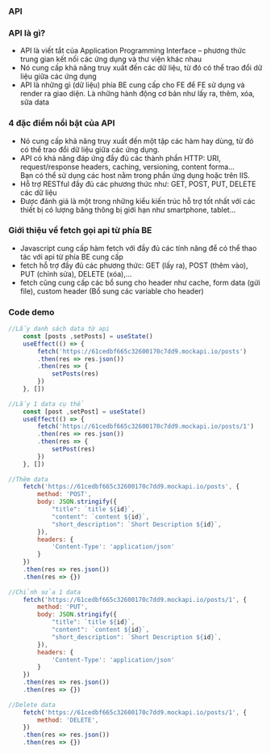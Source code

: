 ### API

### API là gì?
- API là viết tắt của Application Programming Interface – phương thức trung gian kết nối các ứng dụng và thư viện khác nhau
- Nó cung cấp khả năng truy xuất đến các dữ liệu, từ đó có thể trao đổi dữ liệu giữa các ứng dụng
- API là những gì (dữ liệu) phía BE cung cấp cho FE để FE sử dụng và render ra giao diện. Là những hành động cơ bản như lấy ra, thêm, xóa, sữa data

### 4 đặc điểm nổi bật của API
- Nó cung cấp khả năng truy xuất đến một tập các hàm hay dùng, từ đó có thể trao đổi dữ liệu giữa các ứng dụng.
- API có khả năng đáp ứng đầy đủ các thành phần HTTP: URI, request/response headers, caching, versioning, content forma…  
Bạn có thể sử dụng các host nằm trong phần ứng dụng hoặc trên IIS.
- Hỗ trợ RESTful đầy đủ các phương thức như: GET, POST, PUT, DELETE các dữ liệu
- Được đánh giá là một trong những kiểu kiến trúc hỗ trợ tốt nhất với các thiết bị có lượng băng thông bị giới hạn như smartphone, tablet…

### Giới thiệu về fetch gọi api từ phía BE
- Javascript cung cấp hàm fetch với đầy đủ các tính năng để có thể thao tác với api từ phía BE cung cấp
- fetch hỗ trợ đầy đủ các phương thức: GET (lấy ra), POST (thêm vào), PUT (chỉnh sửa), DELETE (xóa),...
- fetch cũng cung cấp các bổ sung cho header như cache, form data (gửi file), custom header (Bổ sung các variable cho header)

### Code demo
```javascript
//Lấy danh sách data từ api
    const [posts ,setPosts] = useState()
    useEffect(() => {
        fetch('https://61cedbf665c32600170c7dd9.mockapi.io/posts')
        .then(res => res.json())
        .then(res => {
            setPosts(res)
        })
    }, [])
	
//Lấy 1 data cụ thể
    const [post ,setPost] = useState()
    useEffect(() => {
        fetch('https://61cedbf665c32600170c7dd9.mockapi.io/posts/1')
        .then(res => res.json())
        .then(res => {
            setPost(res)
        })
    }, [])
	
//Thêm data
    fetch('https://61cedbf665c32600170c7dd9.mockapi.io/posts', {
        method: 'POST',
        body: JSON.stringify({
            "title": `title ${id}`,
            "content": `content ${id}`,
            "short_description": `Short Description ${id}`,
        }),
        headers: {
            'Content-Type': 'application/json'
        }
    })
    .then(res => res.json())
    .then(res => {})
	
//Chỉnh sửa 1 data
    fetch('https://61cedbf665c32600170c7dd9.mockapi.io/posts/1', {
        method: 'PUT',
        body: JSON.stringify({
            "title": `title ${id}`,
            "content": `content ${id}`,
            "short_description": `Short Description ${id}`,
        }),
        headers: {
            'Content-Type': 'application/json'
        }
    })
    .then(res => res.json())
    .then(res => {})
	
//Delete data
    fetch('https://61cedbf665c32600170c7dd9.mockapi.io/posts/1', {
        method: 'DELETE',
    })
    .then(res => res.json())
    .then(res => {})
```